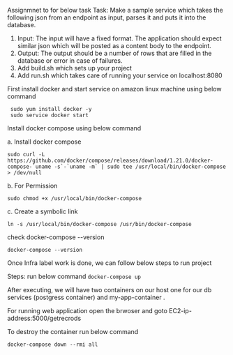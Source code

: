 Assignmnet to for below task
Task:
Make a sample  service which takes the following json from an endpoint as input, parses it
and puts it into the database.
1. Input: The input will have a fixed format. The application should expect similar json
which will be posted as a content body to the endpoint.
2. Output: The output should be a number of rows that are filled in the database or error in
case of failures.
3. Add build.sh which sets up your project
4. Add run.sh which takes care of running your service on localhost:8080


First install docker and start service on amazon linux machine using below command

     sudo yum install docker -y
     sudo service docker start
Install docker compose using below command

   a. Install docker compose
   ```
   sudo curl -L https://github.com/docker/compose/releases/download/1.21.0/docker-compose-`uname -s`-`uname -m` | sudo tee /usr/local/bin/docker-compose > /dev/null
   ```
   b. For Permission

   ```
   sudo chmod +x /usr/local/bin/docker-compose
   ```
   c. Create a symbolic link
   ```
   ln -s /usr/local/bin/docker-compose /usr/bin/docker-compose
   ```
  check docker-compose --version
  ```
  docker-compose --version
  ```
Once Infra label work is done, we can follow below steps to run project

Steps:
 run below command
```docker-compose up```

After executing, we will have two containers on our host one for our db services (postgress container) and my-app-container .

For running web application open the brwoser and goto EC2-ip-address:5000/getrecrods

To destroy the container run below command

```docker-compose down --rmi all```